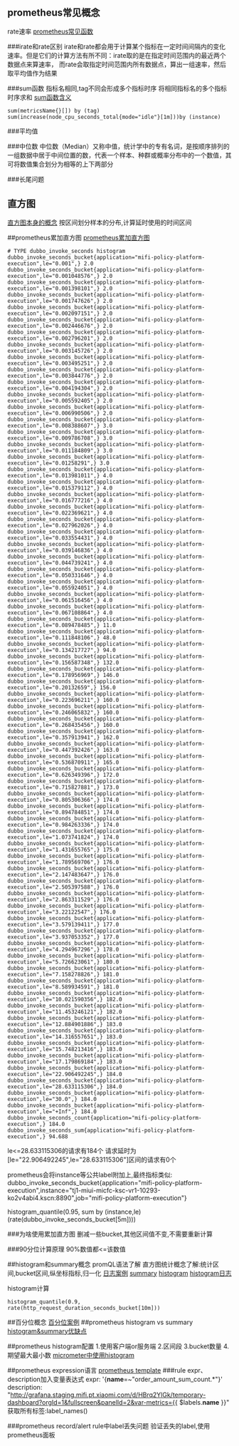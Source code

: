 ## prometheus常见概念
rate速率
[prometheus常见函数](https://prometheus.io/docs/prometheus/latest/querying/functions/#histogram_quantile)

###irate和rate区别
irate和rate都会用于计算某个指标在一定时间间隔内的变化速率。但是它们的计算方法有所不同：irate取的是在指定时间范围内的最近两个数据点来算速率，
而rate会取指定时间范围内所有数据点，算出一组速率，然后取平均值作为结果

###sum函数
指标名相同,tag不同会形成多个指标时序
将相同指标名的多个指标时序求和
[sum函数含义](https://my.oschina.net/54188zz/blog/3070582)
```
sum(metricsName{}[]) by (tag)
sum(increase(node_cpu_seconds_total{mode="idle"}[1m]))by (instance)
```

###平均值

###中位数
中位数（Median）又称中值，统计学中的专有名词，是按顺序排列的一组数据中居于中间位置的数，代表一个样本、种群或概率分布中的一个数值，其可将数值集合划分为相等的上下两部分

###长尾问题

## 直方图
[直方图本身的概念](https://zhuanlan.zhihu.com/p/32857009)
按区间划分样本的分布,计算延时使用的时间区间

##prometheus累加直方图
[prometheus累加直方图](https://cloud.tencent.com/developer/article/1495303)

```
# TYPE dubbo_invoke_seconds histogram
dubbo_invoke_seconds_bucket{application="mifi-policy-platform-execution",le="0.001",} 2.0
dubbo_invoke_seconds_bucket{application="mifi-policy-platform-execution",le="0.001048576",} 2.0
dubbo_invoke_seconds_bucket{application="mifi-policy-platform-execution",le="0.001398101",} 2.0
dubbo_invoke_seconds_bucket{application="mifi-policy-platform-execution",le="0.001747626",} 2.0
dubbo_invoke_seconds_bucket{application="mifi-policy-platform-execution",le="0.002097151",} 2.0
dubbo_invoke_seconds_bucket{application="mifi-policy-platform-execution",le="0.002446676",} 2.0
dubbo_invoke_seconds_bucket{application="mifi-policy-platform-execution",le="0.002796201",} 2.0
dubbo_invoke_seconds_bucket{application="mifi-policy-platform-execution",le="0.003145726",} 2.0
dubbo_invoke_seconds_bucket{application="mifi-policy-platform-execution",le="0.003495251",} 2.0
dubbo_invoke_seconds_bucket{application="mifi-policy-platform-execution",le="0.003844776",} 2.0
dubbo_invoke_seconds_bucket{application="mifi-policy-platform-execution",le="0.004194304",} 2.0
dubbo_invoke_seconds_bucket{application="mifi-policy-platform-execution",le="0.005592405",} 2.0
dubbo_invoke_seconds_bucket{application="mifi-policy-platform-execution",le="0.006990506",} 2.0
dubbo_invoke_seconds_bucket{application="mifi-policy-platform-execution",le="0.008388607",} 3.0
dubbo_invoke_seconds_bucket{application="mifi-policy-platform-execution",le="0.009786708",} 3.0
dubbo_invoke_seconds_bucket{application="mifi-policy-platform-execution",le="0.011184809",} 3.0
dubbo_invoke_seconds_bucket{application="mifi-policy-platform-execution",le="0.01258291",} 3.0
dubbo_invoke_seconds_bucket{application="mifi-policy-platform-execution",le="0.013981011",} 4.0
dubbo_invoke_seconds_bucket{application="mifi-policy-platform-execution",le="0.015379112",} 4.0
dubbo_invoke_seconds_bucket{application="mifi-policy-platform-execution",le="0.016777216",} 4.0
dubbo_invoke_seconds_bucket{application="mifi-policy-platform-execution",le="0.022369621",} 4.0
dubbo_invoke_seconds_bucket{application="mifi-policy-platform-execution",le="0.027962026",} 4.0
dubbo_invoke_seconds_bucket{application="mifi-policy-platform-execution",le="0.033554431",} 4.0
dubbo_invoke_seconds_bucket{application="mifi-policy-platform-execution",le="0.039146836",} 4.0
dubbo_invoke_seconds_bucket{application="mifi-policy-platform-execution",le="0.044739241",} 4.0
dubbo_invoke_seconds_bucket{application="mifi-policy-platform-execution",le="0.050331646",} 4.0
dubbo_invoke_seconds_bucket{application="mifi-policy-platform-execution",le="0.055924051",} 4.0
dubbo_invoke_seconds_bucket{application="mifi-policy-platform-execution",le="0.061516456",} 4.0
dubbo_invoke_seconds_bucket{application="mifi-policy-platform-execution",le="0.067108864",} 4.0
dubbo_invoke_seconds_bucket{application="mifi-policy-platform-execution",le="0.089478485",} 11.0
dubbo_invoke_seconds_bucket{application="mifi-policy-platform-execution",le="0.111848106",} 48.0
dubbo_invoke_seconds_bucket{application="mifi-policy-platform-execution",le="0.134217727",} 94.0
dubbo_invoke_seconds_bucket{application="mifi-policy-platform-execution",le="0.156587348",} 132.0
dubbo_invoke_seconds_bucket{application="mifi-policy-platform-execution",le="0.178956969",} 146.0
dubbo_invoke_seconds_bucket{application="mifi-policy-platform-execution",le="0.20132659",} 156.0
dubbo_invoke_seconds_bucket{application="mifi-policy-platform-execution",le="0.223696211",} 160.0
dubbo_invoke_seconds_bucket{application="mifi-policy-platform-execution",le="0.246065832",} 160.0
dubbo_invoke_seconds_bucket{application="mifi-policy-platform-execution",le="0.268435456",} 160.0
dubbo_invoke_seconds_bucket{application="mifi-policy-platform-execution",le="0.357913941",} 162.0
dubbo_invoke_seconds_bucket{application="mifi-policy-platform-execution",le="0.447392426",} 163.0
dubbo_invoke_seconds_bucket{application="mifi-policy-platform-execution",le="0.536870911",} 165.0
dubbo_invoke_seconds_bucket{application="mifi-policy-platform-execution",le="0.626349396",} 172.0
dubbo_invoke_seconds_bucket{application="mifi-policy-platform-execution",le="0.715827881",} 173.0
dubbo_invoke_seconds_bucket{application="mifi-policy-platform-execution",le="0.805306366",} 174.0
dubbo_invoke_seconds_bucket{application="mifi-policy-platform-execution",le="0.894784851",} 174.0
dubbo_invoke_seconds_bucket{application="mifi-policy-platform-execution",le="0.984263336",} 174.0
dubbo_invoke_seconds_bucket{application="mifi-policy-platform-execution",le="1.073741824",} 174.0
dubbo_invoke_seconds_bucket{application="mifi-policy-platform-execution",le="1.431655765",} 175.0
dubbo_invoke_seconds_bucket{application="mifi-policy-platform-execution",le="1.789569706",} 176.0
dubbo_invoke_seconds_bucket{application="mifi-policy-platform-execution",le="2.147483647",} 176.0
dubbo_invoke_seconds_bucket{application="mifi-policy-platform-execution",le="2.505397588",} 176.0
dubbo_invoke_seconds_bucket{application="mifi-policy-platform-execution",le="2.863311529",} 176.0
dubbo_invoke_seconds_bucket{application="mifi-policy-platform-execution",le="3.22122547",} 176.0
dubbo_invoke_seconds_bucket{application="mifi-policy-platform-execution",le="3.579139411",} 177.0
dubbo_invoke_seconds_bucket{application="mifi-policy-platform-execution",le="3.937053352",} 177.0
dubbo_invoke_seconds_bucket{application="mifi-policy-platform-execution",le="4.294967296",} 178.0
dubbo_invoke_seconds_bucket{application="mifi-policy-platform-execution",le="5.726623061",} 180.0
dubbo_invoke_seconds_bucket{application="mifi-policy-platform-execution",le="7.158278826",} 181.0
dubbo_invoke_seconds_bucket{application="mifi-policy-platform-execution",le="8.589934591",} 181.0
dubbo_invoke_seconds_bucket{application="mifi-policy-platform-execution",le="10.021590356",} 182.0
dubbo_invoke_seconds_bucket{application="mifi-policy-platform-execution",le="11.453246121",} 182.0
dubbo_invoke_seconds_bucket{application="mifi-policy-platform-execution",le="12.884901886",} 183.0
dubbo_invoke_seconds_bucket{application="mifi-policy-platform-execution",le="14.316557651",} 183.0
dubbo_invoke_seconds_bucket{application="mifi-policy-platform-execution",le="15.748213416",} 183.0
dubbo_invoke_seconds_bucket{application="mifi-policy-platform-execution",le="17.179869184",} 183.0
dubbo_invoke_seconds_bucket{application="mifi-policy-platform-execution",le="22.906492245",} 184.0
dubbo_invoke_seconds_bucket{application="mifi-policy-platform-execution",le="28.633115306",} 184.0
dubbo_invoke_seconds_bucket{application="mifi-policy-platform-execution",le="30.0",} 184.0
dubbo_invoke_seconds_bucket{application="mifi-policy-platform-execution",le="+Inf",} 184.0
dubbo_invoke_seconds_count{application="mifi-policy-platform-execution",} 184.0
dubbo_invoke_seconds_sum{application="mifi-policy-platform-execution",} 94.688
```

le<=28.633115306的请求有184个
请求延时为[le="22.906492245",le="28.633115306"]区间的请求有0个

prometheus会将instance等公共label附加上,最终指标类似:
dubbo_invoke_seconds_bucket{application="mifi-policy-platform-execution",instance="tj1-miui-micfc-ksc-vr1-10293-ko2v4abi4.kscn:8890",job="mifi-policy-platform-execution"}


histogram_quantile(0.95, sum by (instance,le) (rate(dubbo_invoke_seconds_bucket[5m])))

###为啥使用累加直方图
[](https://www.robustperception.io/why-are-prometheus-histograms-cumulative)
删减一些bucket,其他区间值不变,不需要重新计算

###90分位计算原理
90%数值都<=该数值


##histogram和summary概念
promQL语法了解
直方图统计概念了解:统计区间,bucket区间,纵坐标指标,归一化
[日志案例](https://www.robustperception.io/how-does-a-prometheus-summary-work)
[summary](https://www.robustperception.io/how-does-a-prometheus-summary-work)
[histogram](https://www.robustperception.io/how-does-a-prometheus-histogram-work)
[histogram日志](https://blog.csdn.net/wtan825/article/details/94616813)

histogram计算
```
histogram_quantile(0.9, rate(http_request_duration_seconds_bucket[10m]))
```
##百分位概念
[百分位案例](https://disksing.com/histogram-quantile/)
##prometheus histogram vs summary
[histogram&summary优缺点](https://blog.csdn.net/wtan825/article/details/94616813)

##prometheus histogram配置
1.使用客户端or服务端
2.区间段
3.bucket数量
4.期望最大最小数
[micrometer中使用histogram](https://micrometer.io/docs/concepts#_histograms_and_percentiles)


##prometheus expression语言
[prometheus template](https://prometheus.io/docs/prometheus/latest/configuration/template_examples/)
###rule expr、description加入变量表达式
expr: '{__name__=~"order_amount_sum_count.*"}'	
description: "http://grafana.staging.mifi.pt.xiaomi.com/d/HBrq2YlGk/temporary-dashboard?orgId=1&fullscreen&panelId=2&var-metrics={{ $labels.__name__ }}"
获取所有标签:label_names()

###prometheus record/alert rule中label丢失问题
[](https://stackoverflow.com/questions/67273594/missing-labels-in-prometheus-alerts)
验证丢失的label,使用prometheus面板
